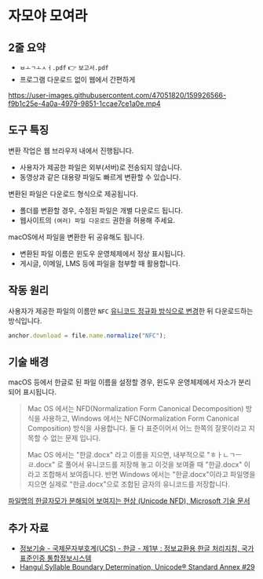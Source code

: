 # 자모야 모여라

## 2줄 요약

- `ㅂㅗㄱㅗㅅㅓ.pdf` 👉 `보고서.pdf`
- 프로그램 다운로드 없이 웹에서 간편하게

https://user-images.githubusercontent.com/47051820/159926566-f9b1c25e-4a0a-4979-9851-1ccae7ce1a0e.mp4

## 도구 특징

변환 작업은 웹 브라우저 내에서 진행됩니다.

- 사용자가 제공한 파일은 외부(서버)로 전송되지 않습니다.
- 동영상과 같은 대용량 파일도 빠르게 변환할 수 있습니다.

변환된 파일은 다운로드 형식으로 제공됩니다.

- 폴더를 변환할 경우, 수정된 파일은 개별 다운로드 됩니다.
- 웹사이트의 `(여러) 파일 다운로드` 권한을 허용해 주세요.

macOS에서 파일을 변환한 뒤 공유해도 됩니다.

- 변환된 파일 이름은 윈도우 운영체제에서 정상 표시됩니다.
- 게시글, 이메일, LMS 등에 파일을 첨부할 때 활용합니다.

## 작동 원리

사용자가 제공한 파일의 이름만 `NFC` [유니코드 정규화 방식으로 변경](https://developer.mozilla.org/ko/docs/Web/JavaScript/Reference/Global_Objects/String/normalize)한 뒤 다운로드하는 방식입니다.

```javascript
anchor.download = file.name.normalize("NFC");
```

## 기술 배경

macOS 등에서 한글로 된 파일 이름을 설정할 경우, 윈도우 운영체제에서 자소가 분리되어 표시됩니다.

> Mac OS 에서는 NFD(Normalization Form Canonical Decomposition) 방식을 사용하고, Windows 에서는 NFC(Normalization Form Canonical Composition) 방식을 사용합니다. 둘 다 표준이어서 어느 한쪽의 잘못이라고 지목할 수 없는 문제 입니다.
>
> Mac OS 에서는 "한글.docx" 라고 이름을 지으면, 내부적으로 "ㅎㅏㄴㄱㅡㄹ.docx" 로 풀어서 유니코드를 저장해 놓고 이것을 보여줄 때 "한글.docx" 이라고 조합해서 보여줍니다. 반면 Windows 에서는 "한글.docx"이라고 파일명을 지으면 실제로 "한글.docx"으로 조합된 글자의 유니코드를 저장합니다.

[파일명의 한글자모가 분해되어 보여지는 현상 (Unicode NFD), Microsoft 기술 문서](https://docs.microsoft.com/ko-kr/archive/blogs/spsofficesupportko/%ED%8C%8C%EC%9D%BC%EB%AA%85%EC%9D%98-%ED%95%9C%EA%B8%80%EC%9E%90%EB%AA%A8%EA%B0%80-%EB%B6%84%ED%95%B4%EB%90%98%EC%96%B4-%EB%B3%B4%EC%97%AC%EC%A7%80%EB%8A%94-%ED%98%84%EC%83%81-unicode-nfd)

## 추가 자료

- [정보기술 - 국제문자부호계(UCS) - 한글 - 제1부 : 정보교환용 한글 처리지침, 국가표준인증 통합정보시스템](https://standard.go.kr/KSCI/standardIntro/getStandardSearchView.do?ksNo=KSX1026-1)
- [Hangul Syllable Boundary Determination, Unicode® Standard Annex #29](https://unicode.org/reports/tr29/#Hangul_Syllable_Boundary_Determination)
